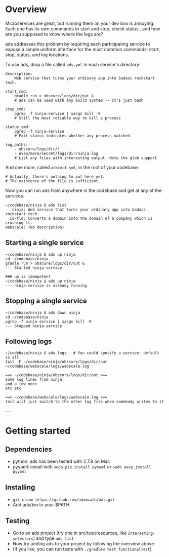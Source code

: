 # Overview

Microservices are great, but running them on your dev box is annoying. Each one
has its own commands to start and stop, check status...and how are you supposed
to know where the logs are?

ads addresses this problem by requiring each participating service to expose a
simple uniform interface for the most common commands: start, stop, status, and
log locations.

To use ads, drop a file called `ads.yml` in each service's directory:

```
description: 
    Web service that turns your ordinary app into badass rockstart tech.

start_cmd:
    gradle run > obscure/logs/dir/out &
    # ads can be used with any build system -- it's just bash

stop_cmd:
    pgrep -f ninja-service | xargs kill -9
    # Still the most reliable way to kill a process

status_cmd:
    pgrep -f ninja-service
    # Exit status indicates whether any process matched

log_paths:
    - obscure/logs/dir/*
    - even/more/secret/logs/dir/ninja.log
    # List any files with interesting output. Note the glob support
```

And one more, called `adsroot.yml`, in the root of your codebase:

```
# Actually, there's nothing to put here yet.
# The existence of the file is sufficient.
```

Now you can run ads from anywhere in the codebase and get at any of the services.

```
~/codebase/ninja $ ads list
   ninja: Web service that turns your ordinary app into badass rockstart tech.
  io-tld: Converts a domain into the domain of a company which is crushing it.
webscale: (No description)
```

## Starting a single service

```
~/codebase/ninja $ ads up ninja
cd ~/codebase/ninja
gradle run > obscure/logs/dir/out &
--- Started ninja-service

### up is idempotent
~/codebase/ninja $ ads up ninja
--- ninja-service is already running
```

## Stopping a single service

```
~/codebase/ninja $ ads down ninja
cd ~/codebase/ninja
pgrep -f ninja-service | xargs kill -9
--- Stopped ninja-service
```

## Following logs

```
~/codebase/ninja $ ads logs   # You could specify a service; default is all
tail -F ~/codebase/ninja/obscure/logs/dir/out ~/codebase/webscale/logs/webscale.log

==> ~/codebase/ninja/obscure/logs/dir/out <==
some log lines from ninja
and a few more
etc etc

==> ~/codebase/webscale/logs/webscale.log <==
tail will just switch to the other log file when somebody writes to it

...
```

# Getting started

## Dependencies

- python: ads has been tested with 2.7.8 on Mac
- pyyaml: install with `sudo pip install pyyaml` or `sudo easy_install pyyaml`

## Installing

- `git clone https://github.com/adamcath/ads.git`
- Add ads/bin to your $PATH

## Testing

- Go to an ads project (try one in src/test/resources, like 
  `interesting-selectors`) and type `ads list`
- Now try adding ads to your project by following the overview above
- (If you like, you can run tests with `./gradlew test functionalTest`)